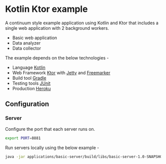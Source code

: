 # Kotlin Ktor example

A continuum style example application using Kotlin and Ktor that includes a single
 web application with 2 background workers.

* Basic web application
* Data analyzer
* Data collector

The example depends on the below technologies -

* Language [Kotlin](https://kotlinlang.org)
* Web Framework [Ktor](https://ktor.io) with [Jetty](https://www.eclipse.org/jetty/) and [Freemarker](https://freemarker.apache.org)
* Build tool [Gradle](https://gradle.org)
* Testing tools [JUnit](https://junit.org/)
* Production [Heroku](https://www.heroku.com)

## Configuration

### Server

Configure the port that each server runs on.

```bash
export PORT=8881
```

Run servers locally using the below example -

```bash
java -jar applications/basic-server/build/libs/basic-server-1.0-SNAPSHOT.jar
```